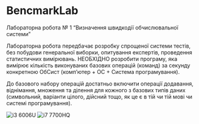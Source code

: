 # BencmarkLab
Лабораторна робота № 1   “Визначення швидкодії обчислювальної системи”

Лабораторна робота передбачає розробку спрощеної системи тестів, без побудови генеральної виборки, опитування експертів, проведення статистичних вимірювань.
НЕОБХІДНО розробити програму, яка вимірює кількість виконуваних базових операцій (команд) за секунду конкретною ОбСист (комп’ютер + ОС + Система програмування).

До базового набору операцій достатньо включити операції додавання, віднімання, множення та ділення для кожного з базових типів даних (символьний, варіанти цілого, дійсний тощо, як це є в тій чи тій мові чи системі програмування). 

![i3 6006U](https://i.ibb.co/CMYRxfC/i3-6006U.png)
![i7 7700HQ](https://i.ibb.co/3RxR5PQ/i7-7700-HQ-Max-Perf.png)
